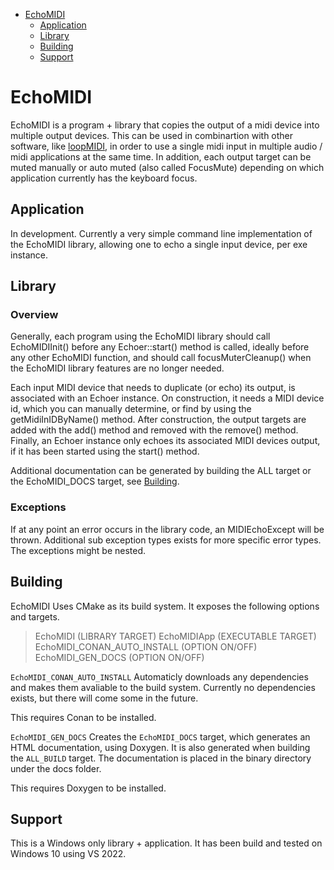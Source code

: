 - [EchoMIDI](#echomidi)
  - [Application](#application)
  - [Library](#library)
  - [Building](#building)
  - [Support](#support)

# EchoMIDI

EchoMIDI is a program + library that copies the output of a midi device into multiple output devices. This can be used in combinartion with other software, like [loopMIDI](https://www.tobias-erichsen.de/software/loopmidi.html), in order to use a single midi input in multiple audio / midi applications at the same time. In addition, each output target can be muted manually or auto muted (also called FocusMute) depending on which application currently has the keyboard focus.


## Application

In development.
Currently a very simple command line implementation of the EchoMIDI library, allowing one to echo a single input device, per exe instance.

## Library

### Overview

Generally, each program using the EchoMIDI library should call EchoMIDIInit() before any Echoer::start() method is called, ideally before any other EchoMIDI function, and should call focusMuterCleanup() when the EchoMIDI library features are no longer needed.

Each input MIDI device that needs to duplicate (or echo) its output, is associated with an Echoer instance. On construction, it needs a MIDI device id, which you can manually determine, or find by using the getMidiInIDByName() method. After construction, the output targets are added with the add() method and removed with the remove() method. Finally, an Echoer instance only echoes its associated MIDI devices output, if it has been started using the start() method.

Additional documentation can be generated by building the ALL target or the EchoMIDI_DOCS target, see [Building](#building).

### Exceptions

If at any point an error occurs in the library code, an MIDIEchoExcept will be thrown. Additional sub exception types exists for more specific error types. The exceptions might be nested.

## Building

EchoMIDI Uses CMake as its build system. It exposes the following options and targets.

> EchoMIDI                      (LIBRARY TARGET)
> EchoMIDIApp                   (EXECUTABLE TARGET)
> EchoMIDI_CONAN_AUTO_INSTALL   (OPTION ON/OFF)
> EchoMIDI_GEN_DOCS             (OPTION ON/OFF)

`EchoMIDI_CONAN_AUTO_INSTALL`
Automaticly downloads any dependencies and makes them avaliable to the build system.
Currently no dependencies exists, but there will come some in the future.

This requires Conan to be installed.

`EchoMIDI_GEN_DOCS`
Creates the `EchoMIDI_DOCS` target, which generates an HTML documentation, using Doxygen. It is also generated when building the `ALL_BUILD` target.
The documentation is placed in the binary directory under the docs folder.

This requires Doxygen to be installed.

## Support

This is a Windows only library + application. It has been build and tested on Windows 10 using VS 2022.
